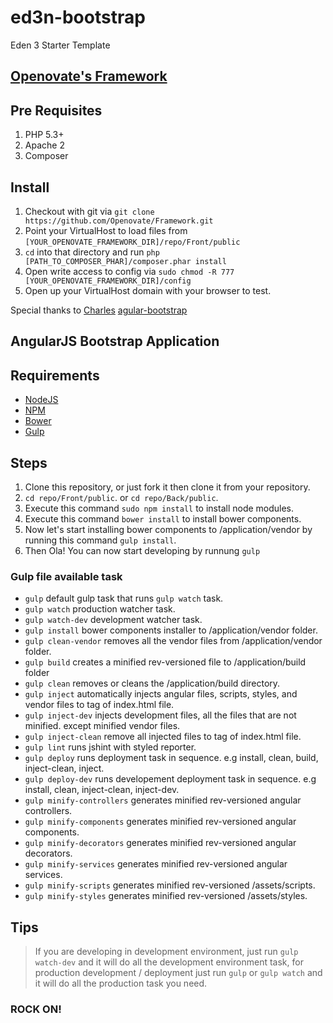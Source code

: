 # ed3n-bootstrap
Eden 3 Starter Template

## [Openovate's Framework](https://github.com/Openovate/Framework)

## Pre Requisites
1. PHP 5.3+
2. Apache 2
3. Composer

## Install
1. Checkout with git via `git clone https://github.com/Openovate/Framework.git`
2. Point your VirtualHost to load files from `[YOUR_OPENOVATE_FRAMEWORK_DIR]/repo/Front/public`
3. `cd` into that directory and run `php [PATH_TO_COMPOSER_PHAR]/composer.phar install`
4. Open write access to config via `sudo chmod -R 777 [YOUR_OPENOVATE_FRAMEWORK_DIR]/config`
5. Open up your VirtualHost domain with your browser to test.

Special thanks to  [Charles](https://github.com/cjzamora) [agular-bootstrap](https://github.com/cjzamora/angular-bootstrap)

## AngularJS Bootstrap Application

## Requirements
* [NodeJS](http://nodejs.org)
* [NPM](http://npmjs.com)
* [Bower](http://bower.io)
* [Gulp](http://gulpjs.com)

## Steps
1. Clone this repository, or just fork it then clone it
from your repository.
2. `cd repo/Front/public`. or `cd repo/Back/public`.
3. Execute this command `sudo npm install` to install node modules.
4. Execute this command `bower install` to install bower components.
5. Now let's start installing bower components to /application/vendor
by running this command `gulp install`.
6. Then Ola! You can now start developing by runnung `gulp`

### Gulp file available task
* `gulp` default gulp task that runs `gulp watch` task.
* `gulp watch` production watcher task.
* `gulp watch-dev` development watcher task.
* `gulp install` bower components installer to /application/vendor folder.
* `gulp clean-vendor` removes all the vendor files from /application/vendor folder.
* `gulp build` creates a minified rev-versioned file to /application/build folder
* `gulp clean` removes or cleans the /application/build directory.
* `gulp inject` automatically injects angular files, scripts, styles, and vendor files to <head> tag of index.html file.
* `gulp inject-dev` injects development files, all the files that are not minified. except minified vendor files.
* `gulp inject-clean` remove all injected files to <head> tag of index.html file.
* `gulp lint` runs jshint with styled reporter.
* `gulp deploy` runs deployment task in sequence. e.g install, clean, build, inject-clean, inject.
* `gulp deploy-dev` runs developement deployment task in sequence. e.g install, clean, inject-clean, inject-dev.
* `gulp minify-controllers` generates minified rev-versioned angular controllers.
* `gulp minify-components` generates minified rev-versioned angular components.
* `gulp minify-decorators` generates minified rev-versioned angular decorators.
* `gulp minify-services` generates minified rev-versioned angular services.
* `gulp minify-scripts` generates minified rev-versioned /assets/scripts.
* `gulp minify-styles` generates minified rev-versioned /assets/styles.

## Tips
> If you are developing in development environment, just run `gulp watch-dev` and it will do all the development
> environment task, for production development / deployment just run `gulp` or `gulp watch` and it will do all the
> production task you need.

### ROCK ON!
